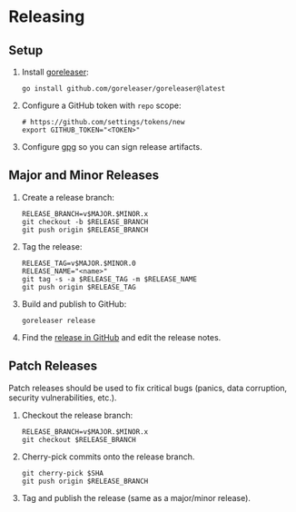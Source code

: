 Releasing
=========

Setup
-----

1.	Install [goreleaser](https://goreleaser.com):

	```
	go install github.com/goreleaser/goreleaser@latest
	```

2.	Configure a GitHub token with `repo` scope:

	```
	# https://github.com/settings/tokens/new
	export GITHUB_TOKEN="<TOKEN>"
	```

3.	Configure [gpg](https://www.gnupg.org/) so you can sign release artifacts.

Major and Minor Releases
------------------------

1.	Create a release branch:

	```
	RELEASE_BRANCH=v$MAJOR.$MINOR.x
	git checkout -b $RELEASE_BRANCH
	git push origin $RELEASE_BRANCH
	```

2.	Tag the release:

	```
	RELEASE_TAG=v$MAJOR.$MINOR.0
	RELEASE_NAME="<name>"
	git tag -s -a $RELEASE_TAG -m $RELEASE_NAME
	git push origin $RELEASE_TAG
	```

3.	Build and publish to GitHub:

	```
	goreleaser release
	```

4.	Find the [release in GitHub](https://github.com/aretext/aretext/releases/) and edit the release notes.

Patch Releases
--------------

Patch releases should be used to fix critical bugs (panics, data corruption, security vulnerabilities, etc.).

1.	Checkout the release branch:

	```
	RELEASE_BRANCH=v$MAJOR.$MINOR.x
	git checkout $RELEASE_BRANCH
	```

2.	Cherry-pick commits onto the release branch.

	```
	git cherry-pick $SHA
	git push origin $RELEASE_BRANCH
	```

3.	Tag and publish the release (same as a major/minor release).
